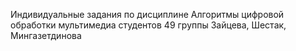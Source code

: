 Индивидуальные задания по дисциплине Алгоритмы цифровой обработки мультимедиа студентов 49 группы Зайцева, Шестак, Мингазетдинова

